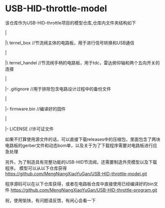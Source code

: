 # USB-HID-throttle-model

该仓库作为USB-HID-throttle项目的模型仓库,仓库内文件夹结构如下


|

|\  ternel_box  //节流阀主体的电路板，用于进行信号转换和USB通信

|

|\  ternel_handel   //节流阀手柄的电路板，用于tdc，雷达俯仰轴和两个五向开关的连接

|

|-  .gitignore      //用于排除包含电路设计过程中的备份文件

|   

|-  firmware.bin    //编译好的固件

|

|-  LICENSE     //许可证文件



如果不打算使用源文件的话，可以直接下载releases中的压缩包，里面包含了两块电路板的gerber文件和动态bom单，以及关于为了下载程序需要对电路板进行应急处理

另外，为了制造具有完整功能的USB-HID节流阀，还需要制造外壳模型以及下载程序。
模型可以从以下仓库获得
https://github.com/MengNiangXiaoYuGan/USB-HID-throttle-model.git

程序源码可以在以下仓库获得，或者在电路板仓库中直接使用已经编译好的bin文件
https://github.com/MengNiangXiaoYuGan/USB-HID-throttle-program.git

祝，使用愉快，有问题请反馈，有闲心会看一下
